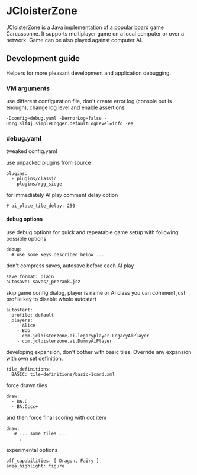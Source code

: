 # JCloisterZone

JCloisterZone is a Java implementation of a popular board game Carcassonne.
It supports multiplayer game on a local computer or over a network.
Game can be also played against computer AI.

## Development guide

Helpers for more pleasant development and application debugging.

### VM arguments

use different configuration file, don't create error.log (console out is enough), change log level and enable assertions

    -Dconfig=debug.yaml -DerrorLog=false -Dorg.slf4j.simpleLogger.defaultLogLevel=info -ea


### debug.yaml

tweaked config.yaml

use unpacked plugins from source

    plugins:
      - plugins/classic
      - plugins/rgg_siege

for immediately AI play comment delay option

    # ai_place_tile_delay: 250

#### debug options

use debug options for quick and repeatable game setup with following possible options

    debug:
      # use some keys described below ...

don't compress saves, autosave before each AI play

    save_format: plain
    autosave: saves/_prerank.jcz

skip game config dialog, player is name or AI class
you can comment just profile key to disable whole autostart

    autostart:
      profile: default
      players:
        - Alice
        - Bob
        - com.jcloisterzone.ai.legacyplayer.LegacyAiPlayer
        - com.jcloisterzone.ai.DummyAiPlayer

developing expansion, don't bother with basic tiles. Override any expansion with own set definition.

    tile_definitions:
      BASIC: tile-definitions/basic-1card.xml

force drawn tiles

    draw:
      - BA.C
      - BA.Cccc+

and then force final scoring with dot item

    draw:
       # ... some tiles ...
       - .

experimental options

    off_capabilities: [ Dragon, Fairy ]
    area_highlight: figure